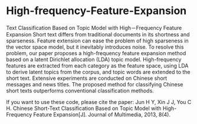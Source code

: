 # High-frequency-Feature-Expansion
Text Classification Based on Topic Model with High－Frequency Feature Expansion
    Short text differs from traditional documents in its shortness and sparseness. Feature extension can ease the problem of high 
sparseness in the vector space model, but it inevitably introduces noise. To resolve this problem, our paper proposes a high-frequency 
feature expansion method based on a latent Dirichlet allocation (LDA) topic model. High-frequency features are extracted from each 
category as the feature space, using LDA to derive latent topics from the corpus, and topic words are extended to the short text. 
Extensive experiments are conducted on Chinese short messages and news titles. The proposed method for classifying Chinese short texts 
outperforms conventional classification methods. 

If you want to use these code, please cite the paper:
Jun H Y, Xin J J, You C H. Chinese Short-Text Classification Based on Topic Model with High-Frequency Feature Expansion[J]. 
Journal of Multimedia, 2013, 8(4).
